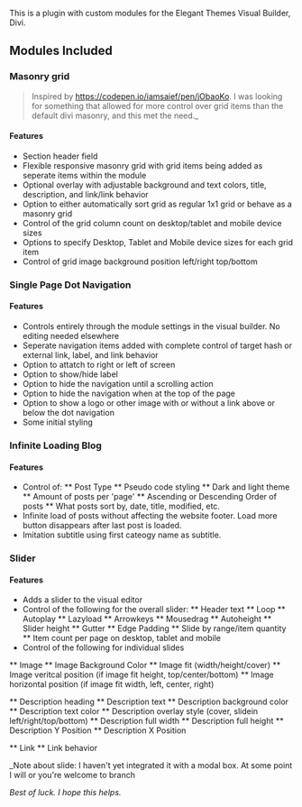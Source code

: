 This is a plugin with custom modules for the Elegant Themes Visual Builder, Divi. 

## Modules Included

### Masonry grid
> Inspired by https://codepen.io/iamsaief/pen/jObaoKo. I was looking for something that allowed for more control over grid items than the default divi masonry, and this met the need._

#### Features
* Section header field
* Flexible responsive masonry grid with grid items being added as seperate items within the module
* Optional overlay with adjustable background and text colors, title, description, and link/link behavior
* Option to either automatically sort grid as regular 1x1 grid or behave as a masonry grid
* Control of the grid column count on desktop/tablet and mobile device sizes
* Options to specify Desktop, Tablet and Mobile device sizes for each grid item
* Control of grid image background position left/right top/bottom


### Single Page Dot Navigation
#### Features
* Controls entirely through the module settings in the visual builder. No editing needed elsewhere
* Seperate navigation items added with complete control of target hash or external link, label, and link behavior
* Option to attatch to right or left of screen
* Option to show/hide label
* Option to hide the navigation until a scrolling action
* Option to hide the navigation when at the top of the page
* Option to show a logo or other image with or without a link above or below the dot navigation
* Some initial styling

### Infinite Loading Blog
#### Features
* Control of:
** Post Type
** Pseudo code styling
** Dark and light theme
** Amount of posts per 'page'
** Ascending or Descending Order of posts
** What posts sort by, date, title, modified, etc.
* Infinite load of posts without affecting the website footer. Load more button disappears after last post is loaded.
* Imitation subtitle using first cateogy name as subtitle. 

### Slider
#### Features
* Adds a slider to the visual editor
* Control of the following for the overall slider:
** Header text
** Loop
** Autoplay
** Lazyload
** Arrowkeys
** Mousedrag
** Autoheight
** Slider height
** Gutter
** Edge Padding
** Slide by range/item quantity
** Item count per page on desktop, tablet and mobile
* Control of the following for individual slides

** Image
** Image Background Color
** Image fit (width/height/cover)
** Image veritcal position (if image fit height, top/center/bottom)
** Image horizontal position (if image fit width, left, center, right)

** Description heading
** Description text
** Description background color
** Description text color
** Description overlay style (cover, slidein left/right/top/bottom)
** Description full width
** Description full height
** Description Y Position
** Description X Position

** Link
** Link behavior


_Note about slide: I haven't yet integrated it with a modal box. At some point I will or you're welcome to branch

_Best of luck. I hope this helps._

